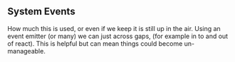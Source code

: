 ## System Events

How much this is used, or even if we keep it is still up in the air. Using an event emitter (or many) we can just across gaps, (for example in to and out of react). This is helpful but can mean things could become un-manageable.